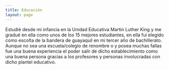 ```yaml
---
title: Educación
layout: page
---
```


Estudié desde mi infancia en la Unidad Educativa Martin Luther King y me gradué en ella como unos de los 15 mejores estudiantes, en ella fui elegido como escolta de la bandera de guayaquil en mi tercer año de bachillerato. Aunque no sea una escuela/colegio de renombre o y posea muchas fallas fue una buena experiencia el poder salir de dicho establecimiento como una buena persona gracias a los profesores y personas involucradas con dicho plantel educativo.
